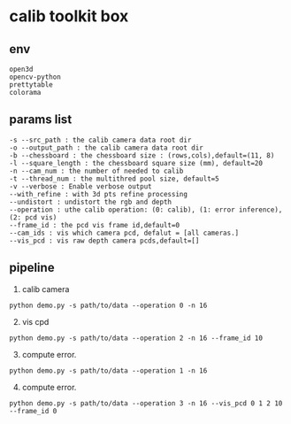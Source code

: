 # calib toolkit box


## env 
```
open3d
opencv-python
prettytable
colorama

```


## params list
```
-s --src_path : the calib camera data root dir
-o --output_path : the calib camera data root dir
-b --chessboard : the chessboard size : (rows,cols),default=(11, 8)
-l --square_length : the chessboard square size (mm), default=20
-n --cam_num : the number of needed to calib
-t --thread_num : the multithred pool size, default=5
-v --verbose : Enable verbose output
--with_refine : with 3d pts refine processing
--undistort : undistort the rgb and depth
--operation : uthe calib operation: (0: calib), (1: error inference), (2: pcd vis)
--frame_id : the pcd vis frame id,default=0
--cam_ids : vis which camera pcd, defalut = [all cameras.]
--vis_pcd : vis raw depth camera pcds,default=[]

```


## pipeline
1. calib camera

```
python demo.py -s path/to/data --operation 0 -n 16 
```

2. vis cpd
```
python demo.py -s path/to/data --operation 2 -n 16 --frame_id 10
```

3. compute error.
```
python demo.py -s path/to/data --operation 1 -n 16 
```

4. compute error.
```
python demo.py -s path/to/data --operation 3 -n 16 --vis_pcd 0 1 2 10 --frame_id 0
```